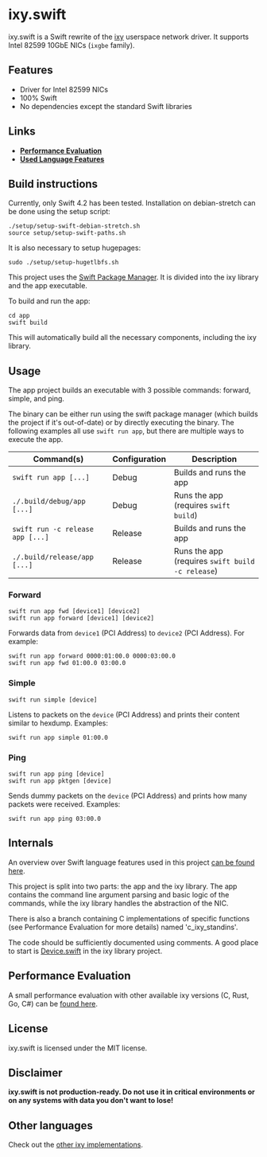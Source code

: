 # ixy.swift

ixy.swift is a Swift rewrite of the [ixy](https://github.com/emmericp/ixy) userspace network driver.
It supports Intel 82599 10GbE NICs (`ixgbe` family).

## Features

* Driver for Intel 82599 NICs
* 100% Swift
* No dependencies except the standard Swift libraries

## Links

* **[Performance Evaluation](performance/README.md)**
* **[Used Language Features](performance/LanguageFeatures.md)**

## Build instructions

Currently, only Swift 4.2 has been tested.
Installation on debian-stretch can be done using the setup script:

	./setup/setup-swift-debian-stretch.sh
	source setup/setup-swift-paths.sh

It is also necessary to setup hugepages:

    sudo ./setup/setup-hugetlbfs.sh

This project uses the [Swift Package Manager](https://swift.org/package-manager/). It is divided into the ixy library and the app executable.

To build and run the app:

	cd app
	swift build

This will automatically build all the necessary components, including the ixy library.

## Usage

The app project builds an executable with 3 possible commands: forward, simple, and ping.

The binary can be either run using the swift package manager (which builds the project if it's out-of-date) or by directly executing the binary. The following examples all use `swift run app`, but there are multiple ways to execute the app.

Command(s) | Configuration | Description
---- | ---- | ----
`swift run app [...]` | Debug | Builds and runs the app
`./.build/debug/app [...]` | Debug | Runs the app (requires `swift build`)
`swift run -c release app [...]` | Release | Builds and runs the app
`./.build/release/app [...]` | Release | Runs the app (requires `swift build -c release`)

### Forward

	swift run app fwd [device1] [device2]
	swift run app forward [device1] [device2]

Forwards data from `device1` (PCI Address) to `device2` (PCI Address).
For example:

	swift run app forward 0000:01:00.0 0000:03:00.0
	swift run app fwd 01:00.0 03:00.0

### Simple

	swift run simple [device]

Listens to packets on the `device` (PCI Address) and prints their content similar to hexdump. Examples:

	swift run app simple 01:00.0

### Ping

	swift run app ping [device]
	swift run app pktgen [device]

Sends dummy packets on the `device` (PCI Address) and prints how many packets were received.
Examples:

	swift run app ping 03:00.0

## Internals

An overview over Swift language features used in this project [can be found here](performance/LanguageFeatures.md).

This project is split into two parts: the app and the ixy library. The app contains the command line argument parsing and basic logic of the commands, while the ixy library handles the abstraction of the NIC.

There is also a branch containing C implementations of specific functions (see Performance Evaluation for more details) named 'c\_ixy\_standins'.

The code should be sufficiently documented using comments. A good place to start is [Device.swift](ixy/Sources/ixy/Device/Device.swift) in the ixy library project.


## Performance Evaluation

A small performance evaluation with other available ixy versions (C, Rust, Go, C#) can be [found here](performance/README.md).

## License

ixy.swift is licensed under the MIT license.

## Disclaimer

**ixy.swift is not production-ready. Do not use it in critical environments or on any systems with data you don't want to lose!**

## Other languages

Check out the [other ixy implementations](https://github.com/ixy-languages).